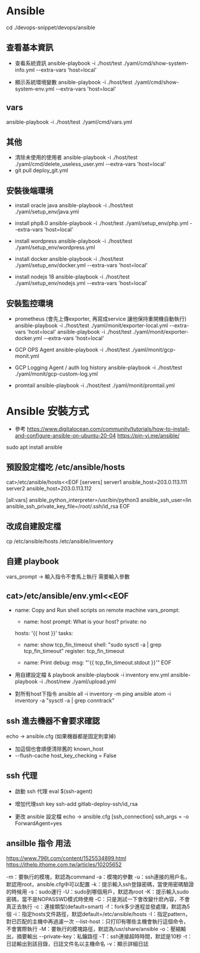 # Ansible
cd ./devops-snippet/devops/ansible

## 查看基本資訊

* 查看系統資訊
ansible-playbook -i ./host/test ./yaml/cmd/show-system-info.yml --extra-vars 'host=local'

* 顯示系統環境變數
ansible-playbook -i ./host/test ./yaml/cmd/show-system-env.yml --extra-vars 'host=local'

## vars
ansible-playbook -i ./host/test ./yaml/cmd/vars.yml

## 其他
* 清除未使用的使用者
ansible-playbook -i ./host/test ./yaml/cmd/delete_useless_user.yml --extra-vars 'host=local'
* git pull
deploy_git.yml

## 安裝後端環境
* install oracle java
ansible-playbook -i ./host/test ./yaml/setup_env/java.yml

* install php8.0
ansible-playbook -i ./host/test ./yaml/setup_env/php.yml --extra-vars 'host=local'

* install wordpress
ansible-playbook -i ./host/test ./yaml/setup_env/wordpress.yml

* install docker
ansible-playbook -i ./host/test ./yaml/setup_env/docker.yml --extra-vars 'host=local'

* install nodejs 18
ansible-playbook -i ./host/test ./yaml/setup_env/nodejs.yml --extra-vars 'host=local'

## 安裝監控環境
* prometheus (會先上傳exporter, 再寫成service 讓他保持重開機自動執行)
ansible-playbook -i ./host/test ./yaml/monit/exporter-local.yml --extra-vars 'host=local'
ansible-playbook -i ./host/test ./yaml/monit/exporter-docker.yml --extra-vars 'host=local'

* GCP OPS Agent
ansible-playbook -i ./host/test ./yaml/monit/gcp-monit.yml

* GCP Logging Agent / auth log history
ansible-playbook -i ./host/test ./yaml/monit/gcp-custom-log.yml

* promtail
ansible-playbook -i ./host/test ./yaml/monit/promtail.yml

# Ansible 安裝方式
* 參考
https://www.digitalocean.com/community/tutorials/how-to-install-and-configure-ansible-on-ubuntu-20-04
https://pin-yi.me/ansible/

sudo apt install ansible

## 預設設定檔吃 /etc/ansible/hosts
cat>/etc/ansible/hosts<<EOF
[servers]
server1 ansible_host=203.0.113.111
server2 ansible_host=203.0.113.112

[all:vars]
ansible_python_interpreter=/usr/bin/python3
ansible_ssh_user=lin
ansible_ssh_private_key_file=/root/.ssh/id_rsa
EOF

## 改成自建設定檔
cp /etc/ansible/hosts /etc/ansible/inventory

## 自建 playbook
vars_prompt -> 輸入指令不會馬上執行 需要輸入參數

cat>/etc/ansible/env.yml<<EOF
---
- name: Copy and Run shell scripts on remote machine
  vars_prompt:
    - name: host
      prompt: What is your host?
      private: no

  hosts: '{{ host }}'
  tasks:
    - name: show tcp_fin_timeout
      shell: "sudo sysctl -a | grep tcp_fin_timeout"
      register: tcp_fin_timeout

    - name: Print
      debug:
        msg: "'{{ tcp_fin_timeout.stdout }}'"
EOF

* 用自建設定檔 & playbook
ansible-playbook -i inventory env.yml
ansible-playbook -i ./host/new ./yaml/upload.yml

* 對所有host下指令
ansible all -i inventory -m ping
ansible atom -i inventory -a "sysctl -a | grep conntrack"


## ssh 進去機器不會要求確認
echo -> ansible.cfg (如果機器都是固定則拿掉)
* 加這個也會順便清除舊的 known_host
* --flush-cache 
host_key_checking = False

## ssh 代理
* 啟動 ssh 代理
eval $(ssh-agent)

* 增加代理ssh key
ssh-add gitlab-deploy-ssh/id_rsa

* 更改 ansible 設定檔
echo -> ansible.cfg
[ssh_connection]
ssh_args = -o ForwardAgent=yes 

## ansilble 指令 用法
https://www.796t.com/content/1525534899.html
https://ithelp.ithome.com.tw/articles/10205652

-m：要執行的模塊，默認為command
-a：模塊的參數
-u：ssh連接的用戶名，默認用root，ansible.cfg中可以配置
-k：提示輸入ssh登錄密碼，當使用密碼驗證的時候用
-s：sudo運行
-U：sudo到哪個用戶，默認為root
-K：提示輸入sudo密碼，當不是NOPASSWD模式時使用
-C：只是測試一下會改變什麽內容，不會真正去執行
-c：連接類型(default=smart)
-f：fork多少進程並發處理，默認為5個
-i：指定hosts文件路徑，默認default=/etc/ansible/hosts
-I：指定pattern，對已匹配的主機中再過濾一次
--list-host：只打印有哪些主機會執行這個命令，不會實際執行
-M：要執行的模塊路徑，默認為/usr/share/ansible
-o：壓縮輸出，摘要輸出
--private-key：私鑰路徑
-T：ssh連接超時時間，默認是10秒
-t：日誌輸出到該目錄，日誌文件名以主機命名
-v：顯示詳細日誌